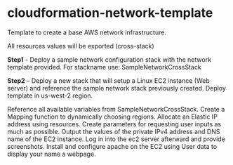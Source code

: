 # cloudformation-network-template
Template to create a base AWS network infrastructure.

All resources values will be exported (cross-stack)

**Step1** - Deploy a sample network configuration stack with the network template provided.
	 For stackname use: SampleNetworkCrossStack

**Step2** – Deploy a new stack that will setup a Linux EC2 instance (Web server) and reference the sample network stack previously created.
  Deploy template in us-west-2 region.

  Reference all available variables from SampleNetworkCrossStack.
  Create a Mapping function to dynamically choosing regions.
  Allocate an Elastic IP address using resources.
  Create parameters for requesting user inputs as much as possible.
  Output the values of the private IPv4 address and DNS name of the EC2 instance.
  Log in into the ec2 server afterward and provide screenshots.
  Install and configure apache on the EC2 using User data to display your name a webpage.

